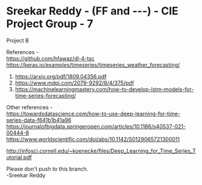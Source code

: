 # Sreekar Reddy - (FF and ---) - CIE Project Group - 7

Project B 

References -    
https://github.com/hfawaz/dl-4-tsc  
https://keras.io/examples/timeseries/timeseries_weather_forecasting/

1. https://arxiv.org/pdf/1809.04356.pdf
2. https://www.mdpi.com/2079-9292/8/4/375/pdf
3. https://machinelearningmastery.com/how-to-develop-lstm-models-for-time-series-forecasting/

Other references -  
https://towardsdatascience.com/how-to-use-deep-learning-for-time-series-data-f641b1b41a96
https://journalofbigdata.springeropen.com/articles/10.1186/s40537-021-00444-8
https://www.worldscientific.com/doi/abs/10.1142/S0129065721300011

http://infosci.cornell.edu/~koenecke/files/Deep_Learning_for_Time_Series_Tutorial.pdf

Please don't push to this branch.   
-Sreekar Reddy